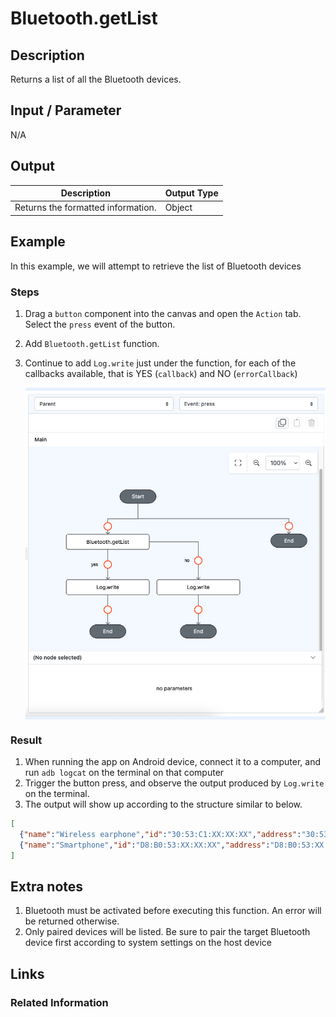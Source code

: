 # Bluetooth.getList

## Description

Returns a list of all the Bluetooth devices.

## Input / Parameter

N/A

## Output

| Description                        | Output Type |
|------------------------------------|-------------|
| Returns the formatted information. | Object      |

## Example

In this example, we will attempt to retrieve the list of Bluetooth devices

### Steps

1. Drag a `button` component into the canvas and open the `Action` tab. Select the `press` event of the button.
2. Add `Bluetooth.getList` function.
3. Continue to add `Log.write` just under the function, for each of the callbacks available, that is YES (`callback`) and NO (`errorCallback`)
 
    <div style="display:flex; align-items:center; justify-content:center; background-color: #E7F1FF;">
        <img src="./getList-step-1.png"
        style="width: 100%; padding: 5px;"/>
    </div>

### Result

1. When running the app on Android device, connect it to a computer, and run `adb logcat` on the terminal on that computer
2. Trigger the button press, and observe the output produced by `Log.write` on the terminal.
3. The output will show up according to the structure similar to below.
```json
[
  {"name":"Wireless earphone","id":"30:53:C1:XX:XX:XX","address":"30:53:C1:XX:XX:XX","class":7936},
  {"name":"Smartphone","id":"D8:B0:53:XX:XX:XX","address":"D8:B0:53:XX:XX:XX","class":524}
]
```

## Extra notes
1. Bluetooth must be activated before executing this function. An error will be returned otherwise.
2. Only paired devices will be listed. Be sure to pair the target Bluetooth device first according to system settings on the host device

## Links

### Related Information
